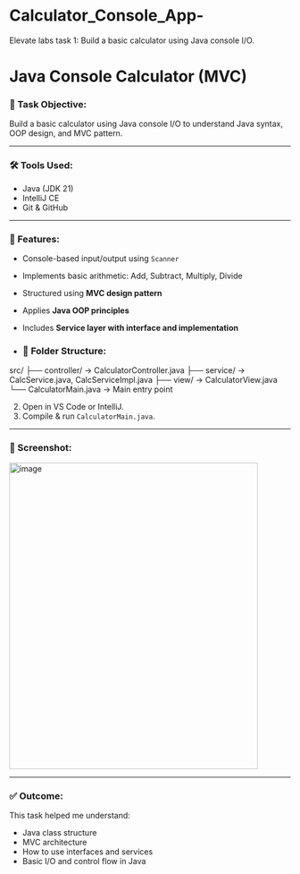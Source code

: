# Calculator_Console_App-
Elevate labs task 1: Build a basic calculator using Java console I/O.


# Java Console Calculator (MVC)

### 🎯 Task Objective:
Build a basic calculator using Java console I/O to understand Java syntax, OOP design, and MVC pattern.

---

### 🛠️ Tools Used:
- Java (JDK 21)
- IntelliJ CE
- Git & GitHub

---

### 🧠 Features:
- Console-based input/output using `Scanner`
- Implements basic arithmetic: Add, Subtract, Multiply, Divide
- Structured using **MVC design pattern**
- Applies **Java OOP principles**
- Includes **Service layer with interface and implementation**

- ### 📂 Folder Structure:
src/
├── controller/ → CalculatorController.java
├── service/ → CalcService.java, CalcServiceImpl.java
├── view/ → CalculatorView.java
└── CalculatorMain.java → Main entry point

2. Open in VS Code or IntelliJ.
3. Compile & run `CalculatorMain.java`.

---

### 📸 Screenshot:
<img width="445" height="548" alt="image" src="https://github.com/user-attachments/assets/91f2014d-9f62-472f-ac2f-8effcf6de73b" />



---

### ✅ Outcome:
This task helped me understand:
- Java class structure
- MVC architecture
- How to use interfaces and services
- Basic I/O and control flow in Java



